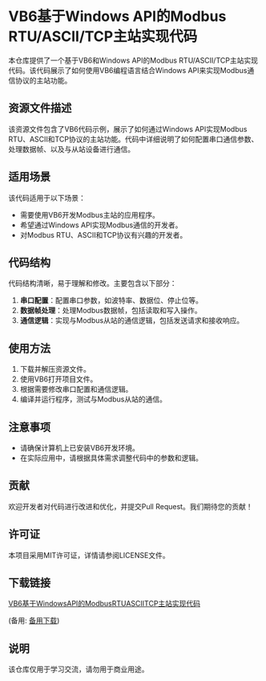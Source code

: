 # VB6基于Windows API的Modbus RTU/ASCII/TCP主站实现代码

本仓库提供了一个基于VB6和Windows API的Modbus RTU/ASCII/TCP主站实现代码。该代码展示了如何使用VB6编程语言结合Windows API来实现Modbus通信协议的主站功能。

## 资源文件描述

该资源文件包含了VB6代码示例，展示了如何通过Windows API实现Modbus RTU、ASCII和TCP协议的主站功能。代码中详细说明了如何配置串口通信参数、处理数据帧、以及与从站设备进行通信。

## 适用场景

该代码适用于以下场景：

- 需要使用VB6开发Modbus主站的应用程序。
- 希望通过Windows API实现Modbus通信的开发者。
- 对Modbus RTU、ASCII和TCP协议有兴趣的开发者。

## 代码结构

代码结构清晰，易于理解和修改。主要包含以下部分：

1. **串口配置**：配置串口参数，如波特率、数据位、停止位等。
2. **数据帧处理**：处理Modbus数据帧，包括读取和写入操作。
3. **通信逻辑**：实现与Modbus从站的通信逻辑，包括发送请求和接收响应。

## 使用方法

1. 下载并解压资源文件。
2. 使用VB6打开项目文件。
3. 根据需要修改串口配置和通信逻辑。
4. 编译并运行程序，测试与Modbus从站的通信。

## 注意事项

- 请确保计算机上已安装VB6开发环境。
- 在实际应用中，请根据具体需求调整代码中的参数和逻辑。

## 贡献

欢迎开发者对代码进行改进和优化，并提交Pull Request。我们期待您的贡献！

## 许可证

本项目采用MIT许可证，详情请参阅LICENSE文件。

## 下载链接
[VB6基于WindowsAPI的ModbusRTUASCIITCP主站实现代码](https://pan.quark.cn/s/924de7c95327) 

(备用: [备用下载](https://pan.baidu.com/s/1PHvFzHuR7z6kMK-hpXMYoA?pwd=1234))

## 说明

该仓库仅用于学习交流，请勿用于商业用途。
